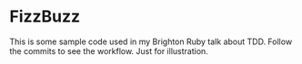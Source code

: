FizzBuzz
========

This is some sample code used in my Brighton Ruby talk about TDD. Follow the commits to see the workflow. Just for illustration.
